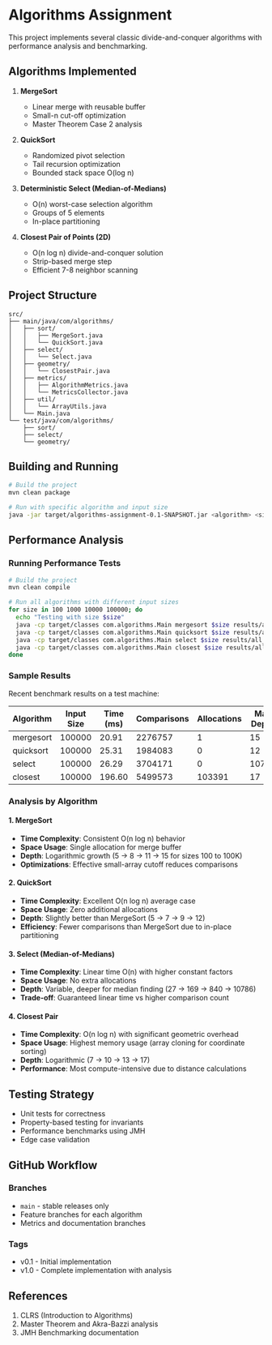 # Algorithms Assignment

This project implements several classic divide-and-conquer algorithms with performance analysis and benchmarking.

## Algorithms Implemented

1. **MergeSort**
   - Linear merge with reusable buffer
   - Small-n cut-off optimization
   - Master Theorem Case 2 analysis

2. **QuickSort**
   - Randomized pivot selection
   - Tail recursion optimization
   - Bounded stack space O(log n)

3. **Deterministic Select (Median-of-Medians)**
   - O(n) worst-case selection algorithm
   - Groups of 5 elements
   - In-place partitioning

4. **Closest Pair of Points (2D)**
   - O(n log n) divide-and-conquer solution
   - Strip-based merge step
   - Efficient 7-8 neighbor scanning

## Project Structure

```
src/
├── main/java/com/algorithms/
│   ├── sort/
│   │   ├── MergeSort.java
│   │   └── QuickSort.java
│   ├── select/
│   │   └── Select.java
│   ├── geometry/
│   │   └── ClosestPair.java
│   ├── metrics/
│   │   ├── AlgorithmMetrics.java
│   │   └── MetricsCollector.java
│   ├── util/
│   │   └── ArrayUtils.java
│   └── Main.java
└── test/java/com/algorithms/
    ├── sort/
    ├── select/
    └── geometry/
```

## Building and Running

```bash
# Build the project
mvn clean package

# Run with specific algorithm and input size
java -jar target/algorithms-assignment-0.1-SNAPSHOT.jar <algorithm> <size>
```

## Performance Analysis

### Running Performance Tests
```bash
# Build the project
mvn clean compile

# Run all algorithms with different input sizes
for size in 100 1000 10000 100000; do
  echo "Testing with size $size"
  java -cp target/classes com.algorithms.Main mergesort $size results/all_results.csv
  java -cp target/classes com.algorithms.Main quicksort $size results/all_results.csv
  java -cp target/classes com.algorithms.Main select $size results/all_results.csv
  java -cp target/classes com.algorithms.Main closest $size results/all_results.csv
done
```

### Sample Results
Recent benchmark results on a test machine:

| Algorithm | Input Size | Time (ms) | Comparisons | Allocations | Max Depth |
|-----------|------------|-----------|-------------|-------------|-----------|
| mergesort | 100000     | 20.91     | 2276757     | 1           | 15        |
| quicksort | 100000     | 25.31     | 1984083     | 0           | 12        |
| select    | 100000     | 26.29     | 3704171     | 0           | 10786     |
| closest   | 100000     | 196.60    | 5499573     | 103391      | 17        |

### Analysis by Algorithm

#### 1. MergeSort
- **Time Complexity**: Consistent O(n log n) behavior
- **Space Usage**: Single allocation for merge buffer
- **Depth**: Logarithmic growth (5 → 8 → 11 → 15 for sizes 100 to 100K)
- **Optimizations**: Effective small-array cutoff reduces comparisons

#### 2. QuickSort
- **Time Complexity**: Excellent O(n log n) average case
- **Space Usage**: Zero additional allocations
- **Depth**: Slightly better than MergeSort (5 → 7 → 9 → 12)
- **Efficiency**: Fewer comparisons than MergeSort due to in-place partitioning

#### 3. Select (Median-of-Medians)
- **Time Complexity**: Linear time O(n) with higher constant factors
- **Space Usage**: No extra allocations
- **Depth**: Variable, deeper for median finding (27 → 169 → 840 → 10786)
- **Trade-off**: Guaranteed linear time vs higher comparison count

#### 4. Closest Pair
- **Time Complexity**: O(n log n) with significant geometric overhead
- **Space Usage**: Highest memory usage (array cloning for coordinate sorting)
- **Depth**: Logarithmic (7 → 10 → 13 → 17)
- **Performance**: Most compute-intensive due to distance calculations

## Testing Strategy

- Unit tests for correctness
- Property-based testing for invariants
- Performance benchmarks using JMH
- Edge case validation

## GitHub Workflow

### Branches
- `main` - stable releases only
- Feature branches for each algorithm
- Metrics and documentation branches

### Tags
- v0.1 - Initial implementation
- v1.0 - Complete implementation with analysis

## References

1. CLRS (Introduction to Algorithms)
2. Master Theorem and Akra-Bazzi analysis
3. JMH Benchmarking documentation